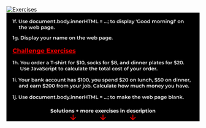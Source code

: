 ![Exercises](https://user-images.githubusercontent.com/70604577/229873224-6788a1dd-eb4c-4d71-8dbc-e5e942256cd1.png)
![Exercises](/Lesson%201/Ignore/2.png)
